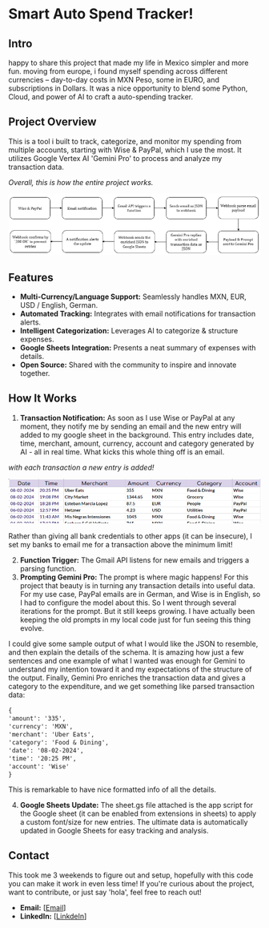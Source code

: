 # Smart Auto Spend Tracker!

## Intro

happy to share this project that made my life in Mexico simpler and more fun. moving from europe, i found myself spending across different currencies – day-to-day costs in MXN Peso, some in EURO, and subscriptions in Dollars. It was a nice opportunity to blend some Python, Cloud, and power of AI to craft a auto-spending tracker.

## Project Overview

This is a tool i built to track, categorize, and monitor my spending from multiple accounts, starting with Wise & PayPal, which I use the most. It utilizes Google Vertex AI 'Gemini Pro' to process and analyze my transaction data.

*Overall, this is how the entire project works.*

![Workflow](/images/Workflow.png)

## Features

- **Multi-Currency/Language Support:** Seamlessly handles MXN, EUR, USD / English, German.
- **Automated Tracking:** Integrates with email notifications for transaction alerts.
- **Intelligent Categorization:** Leverages AI to categorize & structure expenses.
- **Google Sheets Integration:** Presents a neat summary of expenses with details.
- **Open Source:** Shared with the community to inspire and innovate together.

## How It Works

1. **Transaction Notification:** As soon as I use Wise or PayPal at any moment, they notify me by sending an email and the new entry will added to my google sheet in the background. This entry includes date, time, merchant, amount, currency, account and category generated by AI - all in real time. What kicks this whole thing off is an email.

*with each transaction a new entry is added!*

![Output](/images/Output.png)

Rather than giving all bank credentials to other apps (it can be insecure), I set my banks to email me for a transaction above the minimum limit!

2. **Function Trigger:** The Gmail API listens for new emails and triggers a parsing function.
3. **Prompting Gemini Pro:** The prompt is where magic happens! For this project that beauty is in turning any transaction details into useful data. For my use case, PayPal emails are in German, and Wise is in English, so I had to configure the model about this. So I went through several iterations for the prompt. But it still keeps growing. I have actually been keeping the old prompts in my local code just for fun seeing this thing evolve.

I could give some sample output of what I would like the JSON to resemble, and then explain the details of the schema. It is amazing how just a few sentences and one example of what I wanted was enough for Gemini to understand my intention toward it and my expectations of the structure of the output. Finally, Gemini Pro enriches the transaction data and gives a category to the expenditure, and we get something like parsed transaction data:
```
{
'amount': '335', 
'currency': 'MXN', 
'merchant': 'Uber Eats', 
'category': 'Food & Dining', 
'date': '08-02-2024', 
'time': '20:25 PM', 
'account': 'Wise'
}
```
This is remarkable to have nice formatted info of all the details. 

4. **Google Sheets Update:** The sheet.gs file attached is the app script for the Google sheet (it can be enabled from extensions in sheets) to apply a custom font/size for new entries. The ultimate data is automatically updated in Google Sheets for easy tracking and analysis.



## Contact

This took me 3 weekends to figure out and setup, hopefully with this code you can make it work in even less time! If you're curious about the project, want to contribute, or just say 'hola', feel free to reach out!

- **Email:** [[Email](mailto:babak.barghi@gmail.com)]
- **LinkedIn:** [[LinkdeIn](https://www.linkedin.com/in/babakbarghi/)]

